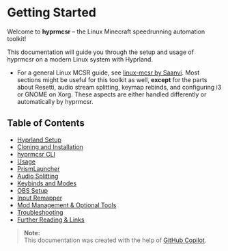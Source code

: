 # Getting Started

Welcome to **hyprmcsr** – the Linux Minecraft speedrunning automation toolkit!

This documentation will guide you through the setup and usage of hyprmcsr on a modern Linux system with Hyprland.

- For a general Linux MCSR guide, see [linux-mcsr by Saanvi](https://its-saanvi.github.io/linux-mcsr/).
  Most sections might be useful for this toolkit as well, **except** for the parts about Resetti, audio stream splitting, keymap rebinds, and configuring i3 or GNOME on Xorg. 
  These aspects are either handled differently or automatically by hyprmcsr.

## Table of Contents

- [Hyprland Setup](./000-hyprland-setup.md)
- [Cloning and Installation](./001-cloning-and-installation.md)
- [hyprmcsr CLI](./002-cli.md)
- [Usage](./003-usage.md)
- [PrismLauncher](./010-prismlauncher.md)
- [Audio Splitting](./011-audio-splitting.md)
- [Keybinds and Modes](./012-keybinds-and-modes.md)
- [OBS Setup](./013-obs-setup.md)
- [Input Remapper](./014-input-remapper.md)
- [Mod Management & Optional Tools](./015-jar-download.md)
- [Troubleshooting](./020-troubleshooting.md)
- [Further Reading & Links](./021-links.md)


> **Note:**  
> This documentation was created with the help of [GitHub Copilot](https://github.com/features/copilot).
